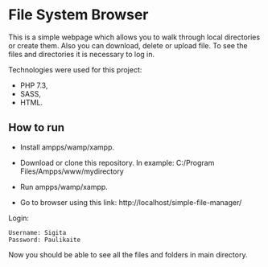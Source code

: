 # File System Browser

This is a simple webpage which allows you to walk through local directories or create them. Also you can download, delete or upload file. To see the files and directories it is necessary to log in.

Technologies were used for this project: 
- PHP 7.3, 
- SASS,
- HTML.

 

## How to run
- Install ampps/wamp/xampp.

- Download or clone this repository. In example: C:/Program Files/Ampps/www/mydirectory

- Run ampps/wamp/xampp.

- Go to browser using this link: http://localhost/simple-file-manager/

Login:

    Username: Sigita
    Password: Paulikaite
    
    
Now you should be able to see all the files and folders in  main directory.
